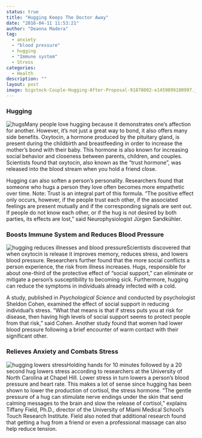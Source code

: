 ```yaml
---
status: true
title: "Hugging Keeps The Doctor Away"
date: "2016-04-11 11:53:21"
author: "Deanna Madera"
tag:
  - anxiety
  - "blood pressure"
  - hugging
  - "Immune system"
  - Stress
categories:
  - Health
description: ""
layout: post
image: bigstock-Couple-Hugging-After-Proposal-91870802-e1459899180997.jpg
---
```


### Hugging

![hugs](/posts/bigstock-Senior-Couple-Sitting-On-Beach-92578181-e1459899331958.jpg)Many people love hugging because it demonstrates one’s affection for another. However, it’s not just a great way to bond, it also offers many side benefits. Oxytocin, a hormone produced by the pituitary gland, is present during the childbirth and breastfeeding in order to increase the mother’s bond with their baby. This hormone is also known for increasing social behavior and closeness between parents, children, and couples. Scientists found that oxytocin, also known as the “trust hormone”, was released into the blood stream when you hold a friend close.

Hugging can also soften a person’s personality. Researchers found that someone who hugs a person they love often becomes more empathetic over time. Note: Trust is an integral part of this formula. “The positive effect only occurs, however, if the people trust each other, if the associated feelings are present mutually and if the corresponding signals are sent out. If people do not know each other, or if the hug is not desired by both parties, its effects are lost,” said Neurophysiologist Jürgen Sandkühler.

### Boosts Immune System and Reduces Blood Pressure

![hugging reduces illnesses and blood pressure](/posts/bigstock-Happy-team-of-doctors-showing-26892764-e1459902341951.jpg)Scientists discovered that when oxytocin is release it improves memory, reduces stress, and lowers blood pressure. Researchers further found that the more social conflicts a person experience, the risk from illness increases. Hugs, responsible for about one-third of the protective effect of “social support,” can eliminate or mitigate a person’s susceptibility to becoming sick. Furthermore, hugging can reduce the symptoms in individuals already infected with a cold.

A study, published in _Psychological Science_ and conducted by psychologist Sheldon Cohen, examined the effect of social support in reducing individual’s stress. “What that means is that if stress puts you at risk for disease, then having high levels of social support seems to protect people from that risk,” said Cohen. Another study found that women had lower blood pressure following a brief encounter of warm contact with their significant other.

### Relieves Anxiety and Combats Stress

![hugging lowers stress](/posts/bigstock-Couple-in-hug-watching-sunrise-35553704-e1459900296649.jpg)Holding hands for 10 minutes followed by a 20 second hug lowers stress according to researchers at the University of North Carolina at Chapel Hill. Lower stress in turn lowers a person’s blood pressure and heart rate. This makes a lot of sense since hugging has been shown to lower the production of cortisol, the stress hormone. “The gentle pressure of a hug can stimulate nerve endings under the skin that send calming messages to the brain and slow the release of cortisol,” explains Tiffany Field, Ph.D., director of the University of Miami Medical School’s Touch Research Institute. Field also noted that additional research found that getting a hug from a friend or even a professional massage can also help reduce tension.
